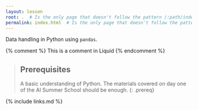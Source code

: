 ```yaml
---
layout: lesson
root: .  # Is the only page that doesn't follow the pattern /:path/index.html
permalink: index.html  # Is the only page that doesn't follow the pattern /:path/index.html
---
```

Data handling in Python using `pandas`.

<!-- this is an html comment -->

{% comment %} This is a comment in Liquid {% endcomment %}

> ## Prerequisites
> A basic understanding of Python. The materials covered on day one of the AI Summer School should be enough.
{: .prereq}

{% include links.md %}
